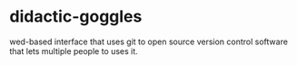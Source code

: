 # didactic-goggles
wed-based interface that uses git to open source version control software that lets multiple people to uses it.
